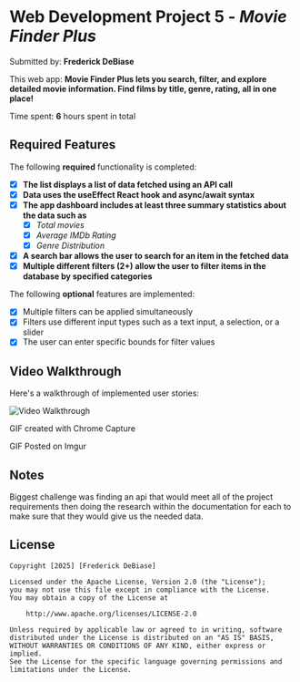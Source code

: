# Web Development Project 5 - *Movie Finder Plus*

Submitted by: **Frederick DeBiase**

This web app: **Movie Finder Plus lets you search, filter, and explore detailed movie information. Find films by title, genre, rating, all in one place!**

Time spent: **6** hours spent in total

## Required Features

The following **required** functionality is completed:

- [x] **The list displays a list of data fetched using an API call**
- [x] **Data uses the useEffect React hook and async/await syntax**
- [x] **The app dashboard includes at least three summary statistics about the data such as**
  - [x] *Total movies*
  - [x] *Average IMDb Rating*
  - [x] *Genre Distribution*
- [x] **A search bar allows the user to search for an item in the fetched data**
- [x] **Multiple different filters (2+) allow the user to filter items in the database by specified categories**

The following **optional** features are implemented:

- [x] Multiple filters can be applied simultaneously
- [x] Filters use different input types such as a text input, a selection, or a slider
- [x] The user can enter specific bounds for filter values

## Video Walkthrough

Here's a walkthrough of implemented user stories:

<img src='https://i.imgur.com/fV542uk.gif' title='Video Walkthrough' width='' alt='Video Walkthrough' />

<!-- Replace this with whatever GIF tool you used! -->
GIF created with Chrome Capture

GIF Posted on Imgur

## Notes

Biggest challenge was finding an api that would meet all of the project requirements then doing the research within the documentation for each to make sure that they would give us the needed data.

## License

    Copyright [2025] [Frederick DeBiase]

    Licensed under the Apache License, Version 2.0 (the "License");
    you may not use this file except in compliance with the License.
    You may obtain a copy of the License at

        http://www.apache.org/licenses/LICENSE-2.0

    Unless required by applicable law or agreed to in writing, software
    distributed under the License is distributed on an "AS IS" BASIS,
    WITHOUT WARRANTIES OR CONDITIONS OF ANY KIND, either express or implied.
    See the License for the specific language governing permissions and
    limitations under the License.

